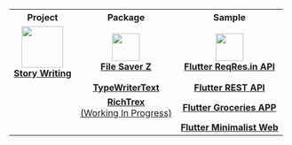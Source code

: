 <html>
  <head></head>
  <body>
    <table align='center'>
    <!-- Title Line -->
    <tr align='center'>
      <th><b>Project</b></th>
      <th><b>Package</b></th>
      <th><b>Sample</b></th>
    </tr>
      <!-- Line 1 -->
      <tr align='center'>
        <td>
          <a href='https://play.google.com/store/apps/details?id=app.inidia.tuliscerita'>
            <img src='https://user-images.githubusercontent.com/45191605/167240011-5e9aeb91-b5f1-402a-8bdf-b39d507c789c.png' width=75/>
            </br>
          <b>Story Writing</b>
          </a>
        </td>
        <td>
          <a href='https://pub.dev/packages/filesaverz'>
            <img src='https://user-images.githubusercontent.com/45191605/167240018-7ee15f24-ff2d-48f5-84d6-8be0dc4207fe.png' width=50/>
            </br>
            <b>File Saver Z</b>
          </a>
        </td>
        <td>
          <a href='https://github.com/Nialixus/flutter-reqres'>
            <img src='https://user-images.githubusercontent.com/45191605/170668043-3b3ba0f0-7348-45a1-ab9f-b12744a35aa2.png' width=50/>
            </br>
            <b>Flutter ReqRes.in API</b>
          </a>
        </td>
      </tr>
      <!-- Line 2 -->
      <tr align='center'>
        <td>
        </td>
        <td>
          <a href='https://pub.dev/packages/typewritertext'>
            <b>TypeWriterText</b>
          </a>
        </td>
        <td>
          <a href='https://github.com/Nialixus/flutter-restapi'>
            <b>Flutter REST API</b>
          </a>
        </td>
      </tr>
      <!-- Line 3 -->
      <tr align='center'>
        <td></td>
        <td>
          <a href='https://github.com/Nialixus/richtrex'>
            <b>RichTrex</b>
            </br>
            (Working In Progress)
          </a>
        </td>
        <td>
          <a href='https://github.com/Nialixus/groceries-app'>
            <b>Flutter Groceries APP</b>
          </a>
        </td>
      </tr>
      <!-- Line 4 -->
      <tr align='center'>
        <td></td>
        <td></td>
        <td>
          <a href='https://github.com/Nialixus/minimalist-web-app'>
            <b>Flutter Minimalist Web</b>
          </a>
        </td>
      </tr>
    </table>
  </body>
</html>
